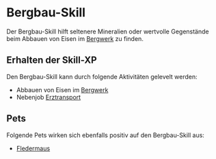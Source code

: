 # Bergbau-Skill 

Der Bergbau-Skill hilft seltenere Mineralien oder wertvolle Gegenstände beim Abbauen von Eisen im [Bergwerk](../../pages/nebenjobs/bergwerk.md) zu finden.

## Erhalten der Skill-XP 
Den Bergbau-Skill kann durch folgende Aktivitäten gelevelt werden:

* Abbauen von Eisen im [Bergwerk](../../pages/nebenjobs/bergbau.md)
* Nebenjob [Erztransport](../../pages/nebenjobs/erztransport.md)

## Pets 
Folgende Pets wirken sich ebenfalls positiv auf den Bergbau-Skill aus:

* [Fledermaus](../../pages/pets/fledermaus.md)
